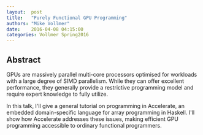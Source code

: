 ```yaml
--- 
layout:  post 
title:   "Purely Functional GPU Programming"
authors: "Mike Vollmer"
date:    2016-04-08 04:15:00 
categories: Vollmer Spring2016
--- 
```


## Abstract

GPUs are massively parallel multi-core processors optimised for workloads with a
large degree of SIMD parallelism. While they can offer excellent performance,
they generally provide a restrictive programming model and require expert
knowledge to fully utilize. 

In this talk, I'll give a general tutorial on programming in Accelerate, an
embedded domain-specific language for array programming in Haskell. I'll show
how Accelerate addresses these issues, making efficient GPU programming
accessible to ordinary functional programmers.
